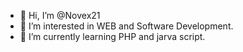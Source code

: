 - 👋 Hi, I’m @Novex21
- 👀 I’m interested in WEB and Software Development.
- 🌱 I’m currently learning PHP and jarva script.

<!---
Novex21/Novex21 is a ✨ special ✨ repository because its `README.md` (this file) appears on your GitHub profile.
You can click the Preview link to take a look at your changes.
--->
